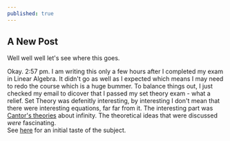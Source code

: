 ```yaml
---
published: true
---
```


## A New Post

Well well well let's see where this goes.

Okay. 2:57 pm. 
I am writing this only a few hours after I completed my exam in Linear Algebra. It didn't go as well as I expected which means I may need to redo the course which is a huge bummer. To balance things out, I just checked my email to dicover that I passed my set theory exam - what a relief.
Set Theory was defenitly interesting, by interesting I don't mean that there were interesting equations, far far from it. The interesting part was [Cantor's theories](https://en.wikipedia.org/wiki/Georg_Cantor) about infinity. The theoretical ideas that were discussed _were_ fascinating.   
See [here](https://www.youtube.com/watch?v=ZMgiOfmMqHg) for an initial taste of the subject.  

